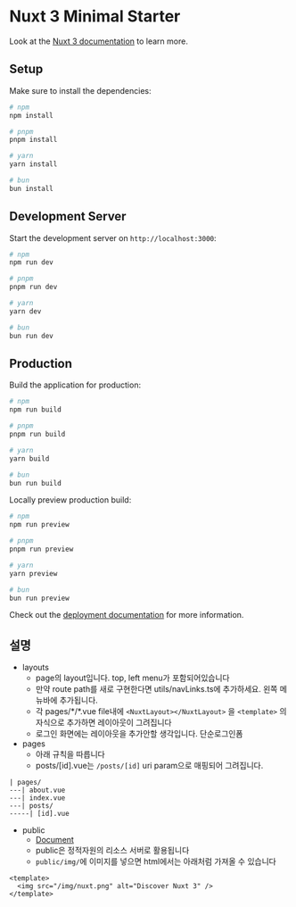 # Nuxt 3 Minimal Starter

Look at the [Nuxt 3 documentation](https://nuxt.com/docs/getting-started/introduction) to learn more.

## Setup

Make sure to install the dependencies:

```bash
# npm
npm install

# pnpm
pnpm install

# yarn
yarn install

# bun
bun install
```

## Development Server

Start the development server on `http://localhost:3000`:

```bash
# npm
npm run dev

# pnpm
pnpm run dev

# yarn
yarn dev

# bun
bun run dev
```

## Production

Build the application for production:

```bash
# npm
npm run build

# pnpm
pnpm run build

# yarn
yarn build

# bun
bun run build
```

Locally preview production build:

```bash
# npm
npm run preview

# pnpm
pnpm run preview

# yarn
yarn preview

# bun
bun run preview
```

Check out the [deployment documentation](https://nuxt.com/docs/getting-started/deployment) for more information.


## 설명

- layouts
  - page의 layout입니다. top, left menu가 포함되어있습니다
  - 만약 route path를 새로 구현한다면 utils/navLinks.ts에 추가하세요. 왼쪽 메뉴바에 추가됩니다.
  - 각 pages/\*/\*.vue file내에 `<NuxtLayout></NuxtLayout>` 을 `<template>` 의 자식으로 추가하면 레이아웃이 그려집니다
  - 로그인 화면에는 레이아웃을 추가안할 생각입니다. 단순로그인폼
- pages
    - 아래 규칙을 따릅니다
    - posts/[id].vue는 `/posts/[id]` uri param으로 매핑되어 그려집니다.

```
| pages/
---| about.vue
---| index.vue
---| posts/
-----| [id].vue
```

- public
  - [Document](https://nuxt.com/docs/getting-started/assets)
  - public은 정적자원의 리소스 서버로 활용됩니다
  - `public/img/`에 이미지를 넣으면 html에서는 아래처럼 가져올 수 있습니다

```vue
<template>
  <img src="/img/nuxt.png" alt="Discover Nuxt 3" />
</template>
```

